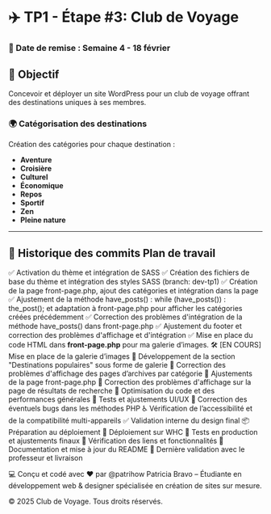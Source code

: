 # ✈️ TP1 - Étape #3: Club de Voyage

### 📅 Date de remise : Semaine 4 - 18 février

## 🎯 Objectif  
Concevoir et déployer un site WordPress pour un club de voyage offrant des destinations uniques à ses membres.

### 🌍 **Catégorisation des destinations**  
Création des catégories pour chaque destination :  
- **Aventure**  
- **Croisière**  
- **Culturel**  
- **Économique**  
- **Repos**  
- **Sportif**  
- **Zen**  
- **Pleine nature**  

---

## 📌 **Historique des commits**  Plan de travail

✅ Activation du thème et intégration de SASS
✅ Création des fichiers de base du thème et intégration des styles SASS (branch: dev-tp1)
✅ Création de la page front-page.php, ajout des catégories et intégration dans la page
✅ Ajustement de la méthode have_posts() : while (have_posts()) : the_post(); et adaptation à front-page.php pour afficher les catégories créées précédemment
✅ Correction des problèmes d'intégration de la méthode have_posts() dans front-page.php
✅ Ajustement du footer et correction des problèmes d'affichage et d'intégration
✅ Mise en place du code HTML dans **front-page.php** pour ma galerie d’images.
🛠 [EN COURS] Mise en place de la galerie d’images
🔄 Développement de la section "Destinations populaires" sous forme de galerie
🔄 Correction des problèmes d'affichage des pages d’archives par catégorie
🔄 Ajustements de la page front-page.php
🔄 Correction des problèmes d'affichage sur la page de résultats de recherche
🚀 Optimisation du code et des performances générales
🎨 Tests et ajustements UI/UX
🐛 Correction des éventuels bugs dans les méthodes PHP
♿ Vérification de l’accessibilité et de la compatibilité multi-appareils
✅ Validation interne du design final
📦 Préparation au déploiement
🚀 Déploiement sur WHC
🔄 Tests en production et ajustements finaux
🔗 Vérification des liens et fonctionnalités
📝 Documentation et mise à jour du README
🎉 Dernière validation avec le professeur et livraison

💻 Conçu et codé avec ❤️ par @patrihow
Patricia Bravo – Étudiante en développement web & designer spécialisée en création de sites sur mesure.

© 2025 Club de Voyage. Tous droits réservés.

